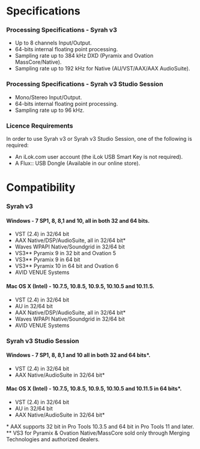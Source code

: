 # Specifications


### Processing Specifications - Syrah v3
- Up to 8 channels Input/Output.
- 64-bits internal floating point processing.
- Sampling rate up to 384 kHz DXD (Pyramix and Ovation MassCore/Native).
- Sampling rate up to 192 kHz for Native (AU/VST/AAX/AAX AudioSuite).

### Processing Specifications - Syrah v3 Studio Session
- Mono/Stereo Input/Output.
- 64-bits internal floating point processing.
- Sampling rate up to 96 kHz.

### Licence Requirements
In order to use Syrah v3 or Syrah v3 Studio Session, one of the following is required:
- An iLok.com user account (the iLok USB Smart Key is not required).
- A Flux:: USB Dongle (Available in our online store).

# Compatibility

### Syrah v3

#### Windows - 7 SP1, 8, 8,1 and 10, all in both 32 and 64 bits.

- VST (2.4) in 32/64 bit
- AAX Native/DSP/AudioSuite, all in 32/64 bit*
- Waves WPAPI Native/Soundgrid in 32/64 bit
- VS3** Pyramix 9 in 32 bit and Ovation 5
- VS3** Pyramix 9 in 64 bit
- VS3** Pyramix 10 in 64 bit and Ovation 6
- AVID VENUE Systems

#### Mac OS X (Intel) - 10.7.5, 10.8.5, 10.9.5, 10.10.5 and 10.11.5.
- VST (2.4) in 32/64 bit
- AU in 32/64 bit
- AAX Native/DSP/AudioSuite, all in 32/64 bit*
- Waves WPAPI Native/Soundgrid in 32/64 bit
- AVID VENUE Systems

### Syrah v3 Studio Session

#### Windows - 7 SP1, 8, 8,1 and 10 all in both 32 and 64 bits*.
- VST (2.4) in 32/64 bit
- AAX Native/AudioSuite in 32/64 bit*

#### Mac OS X (Intel) - 10.7.5, 10.8.5, 10.9.5, 10.10.5 and 10.11.5 in 64 bits*.
- VST (2.4) in 32/64 bit
- AU in 32/64 bit
- AAX Native/AudioSuite in 32/64 bit*


\* AAX supports 32 bit in Pro Tools 10.3.5 and 64 bit in Pro Tools 11 and later.  
\*\* VS3 for Pyramix & Ovation Native/MassCore sold only through Merging Technologies and authorized dealers.
